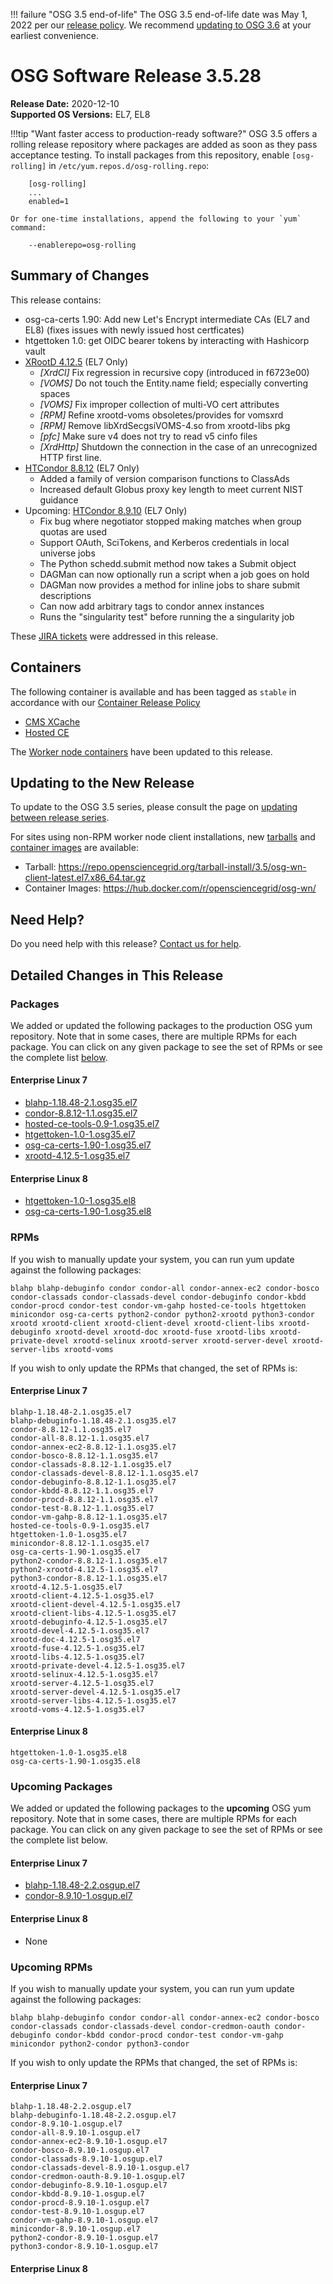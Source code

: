 !!! failure "OSG 3.5 end-of-life"
    The OSG 3.5 end-of-life date was May 1, 2022 per our
    [release policy](https://osg-htc.org/technology/policy/release-series/).
    We recommend
    [updating to OSG 3.6](../updating-to-osg-36.md)
    at your earliest convenience.

OSG Software Release 3.5.28
===========================

**Release Date:** 2020-12-10    
**Supported OS Versions:** EL7, EL8

!!!tip "Want faster access to production-ready software?"
    OSG 3.5 offers a rolling release repository where packages are added as soon as they pass acceptance testing.
    To install packages from this repository, enable `[osg-rolling]` in `/etc/yum.repos.d/osg-rolling.repo`:

        [osg-rolling]
        ...
        enabled=1

    Or for one-time installations, append the following to your `yum` command:

        --enablerepo=osg-rolling

Summary of Changes
------------------

This release contains:

-   osg-ca-certs 1.90: Add new Let's Encrypt intermediate CAs (EL7 and EL8) (fixes issues with newly issued host certficates)
-   htgettoken 1.0: get OIDC bearer tokens by interacting with Hashicorp vault
-   [XRootD 4.12.5](https://github.com/xrootd/xrootd/blob/v4.12.5/docs/ReleaseNotes.txt) (EL7 Only)
    -   *[XrdCl]* Fix regression in recursive copy (introduced in f6723e00)
    -   *[VOMS]* Do not touch the Entity.name field; especially converting spaces
    -   *[VOMS]* Fix improper collection of multi-VO cert attributes
    -   *[RPM]* Refine xrootd-voms obsoletes/provides for vomsxrd
    -   *[RPM]* Remove libXrdSecgsiVOMS-4.so from xrootd-libs pkg
    -   *[pfc]* Make sure v4 does not try to read v5 cinfo files
    -   *[XrdHttp]* Shutdown the connection in the case of an unrecognized HTTP first line.
-   [HTCondor 8.8.12](https://www-auth.cs.wisc.edu/lists/htcondor-world/2020/msg00024.shtml) (EL7 Only)
    -   Added a family of version comparison functions to ClassAds
    -   Increased default Globus proxy key length to meet current NIST guidance
-   Upcoming: [HTCondor 8.9.10](https://www-auth.cs.wisc.edu/lists/htcondor-world/2020/msg00023.shtml) (EL7 Only)
    -   Fix bug where negotiator stopped making matches when group quotas are used
    -   Support OAuth, SciTokens, and Kerberos credentials in local universe jobs
    -   The Python schedd.submit method now takes a Submit object
    -   DAGMan can now optionally run a script when a job goes on hold
    -   DAGMan now provides a method for inline jobs to share submit descriptions
    -   Can now add arbitrary tags to condor annex instances
    -   Runs the "singularity test" before running the a singularity job

These
[JIRA tickets](https://opensciencegrid.atlassian.net/issues/?jql=project%20%3D%20SOFTWARE%20AND%20fixVersion%20in%20(3.5.28%2C%203.5.28-upcoming)%20ORDER%20BY%20priority%20DESC%2C%20key%20DESC)
were addressed in this release.

Containers
----------

The following container is available and has been tagged as `stable` in accordance with our
[Container Release Policy](https://osg-htc.org/technology/policy/container-release/)

-   [CMS XCache](https://hub.docker.com/r/opensciencegrid/cms-xcache/)
-   [Hosted CE](https://hub.docker.com/r/opensciencegrid/hosted-ce/)

The [Worker node containers](../../worker-node/using-wn-containers.md) have been updated to this release.


Updating to the New Release
---------------------------

To update to the OSG 3.5 series, please consult the page on
[updating between release series](../updating-to-osg-35.md).

For sites using non-RPM worker node client installations, new [tarballs](../../worker-node/install-wn-tarball.md) and
[container images](../../worker-node/using-wn-containers.md) are available:

- Tarball: <https://repo.opensciencegrid.org/tarball-install/3.5/osg-wn-client-latest.el7.x86_64.tar.gz>
- Container Images: <https://hub.docker.com/r/opensciencegrid/osg-wn/>

Need Help?
----------

Do you need help with this release? [Contact us for help](../../common/help.md).

Detailed Changes in This Release
--------------------------------

### Packages

We added or updated the following packages to the production OSG yum repository.
Note that in some cases, there are multiple RPMs for each package.
You can click on any given package to see the set of RPMs or see the complete list [below](#rpms).

#### Enterprise Linux 7

-   [blahp-1.18.48-2.1.osg35.el7](https://koji.chtc.wisc.edu/koji/search?match=glob&type=build&terms=blahp-1.18.48-2.1.osg35.el7)
-   [condor-8.8.12-1.1.osg35.el7](https://koji.chtc.wisc.edu/koji/search?match=glob&type=build&terms=condor-8.8.12-1.1.osg35.el7)
-   [hosted-ce-tools-0.9-1.osg35.el7](https://koji.chtc.wisc.edu/koji/search?match=glob&type=build&terms=hosted-ce-tools-0.9-1.osg35.el7)
-   [htgettoken-1.0-1.osg35.el7](https://koji.chtc.wisc.edu/koji/search?match=glob&type=build&terms=htgettoken-1.0-1.osg35.el7)
-   [osg-ca-certs-1.90-1.osg35.el7](https://koji.chtc.wisc.edu/koji/search?match=glob&type=build&terms=osg-ca-certs-1.90-1.osg35.el7)
-   [xrootd-4.12.5-1.osg35.el7](https://koji.chtc.wisc.edu/koji/search?match=glob&type=build&terms=xrootd-4.12.5-1.osg35.el7)

#### Enterprise Linux 8

-   [htgettoken-1.0-1.osg35.el8](https://koji.chtc.wisc.edu/koji/search?match=glob&type=build&terms=htgettoken-1.0-1.osg35.el8)
-   [osg-ca-certs-1.90-1.osg35.el8](https://koji.chtc.wisc.edu/koji/search?match=glob&type=build&terms=osg-ca-certs-1.90-1.osg35.el8)

### RPMs

If you wish to manually update your system, you can run yum update against the following packages:

    blahp blahp-debuginfo condor condor-all condor-annex-ec2 condor-bosco condor-classads condor-classads-devel condor-debuginfo condor-kbdd condor-procd condor-test condor-vm-gahp hosted-ce-tools htgettoken minicondor osg-ca-certs python2-condor python2-xrootd python3-condor xrootd xrootd-client xrootd-client-devel xrootd-client-libs xrootd-debuginfo xrootd-devel xrootd-doc xrootd-fuse xrootd-libs xrootd-private-devel xrootd-selinux xrootd-server xrootd-server-devel xrootd-server-libs xrootd-voms 

If you wish to only update the RPMs that changed, the set of RPMs is:

#### Enterprise Linux 7

``` file
blahp-1.18.48-2.1.osg35.el7
blahp-debuginfo-1.18.48-2.1.osg35.el7
condor-8.8.12-1.1.osg35.el7
condor-all-8.8.12-1.1.osg35.el7
condor-annex-ec2-8.8.12-1.1.osg35.el7
condor-bosco-8.8.12-1.1.osg35.el7
condor-classads-8.8.12-1.1.osg35.el7
condor-classads-devel-8.8.12-1.1.osg35.el7
condor-debuginfo-8.8.12-1.1.osg35.el7
condor-kbdd-8.8.12-1.1.osg35.el7
condor-procd-8.8.12-1.1.osg35.el7
condor-test-8.8.12-1.1.osg35.el7
condor-vm-gahp-8.8.12-1.1.osg35.el7
hosted-ce-tools-0.9-1.osg35.el7
htgettoken-1.0-1.osg35.el7
minicondor-8.8.12-1.1.osg35.el7
osg-ca-certs-1.90-1.osg35.el7
python2-condor-8.8.12-1.1.osg35.el7
python2-xrootd-4.12.5-1.osg35.el7
python3-condor-8.8.12-1.1.osg35.el7
xrootd-4.12.5-1.osg35.el7
xrootd-client-4.12.5-1.osg35.el7
xrootd-client-devel-4.12.5-1.osg35.el7
xrootd-client-libs-4.12.5-1.osg35.el7
xrootd-debuginfo-4.12.5-1.osg35.el7
xrootd-devel-4.12.5-1.osg35.el7
xrootd-doc-4.12.5-1.osg35.el7
xrootd-fuse-4.12.5-1.osg35.el7
xrootd-libs-4.12.5-1.osg35.el7
xrootd-private-devel-4.12.5-1.osg35.el7
xrootd-selinux-4.12.5-1.osg35.el7
xrootd-server-4.12.5-1.osg35.el7
xrootd-server-devel-4.12.5-1.osg35.el7
xrootd-server-libs-4.12.5-1.osg35.el7
xrootd-voms-4.12.5-1.osg35.el7
```

#### Enterprise Linux 8

``` file
htgettoken-1.0-1.osg35.el8
osg-ca-certs-1.90-1.osg35.el8
```

### Upcoming Packages

We added or updated the following packages to the **upcoming** OSG yum repository. Note that in some cases, there are multiple RPMs for each package. You can click on any given package to see the set of RPMs or see the complete list below.

#### Enterprise Linux 7

-   [blahp-1.18.48-2.2.osgup.el7](https://koji.chtc.wisc.edu/koji/search?match=glob&type=build&terms=blahp-1.18.48-2.2.osgup.el7)
-   [condor-8.9.10-1.osgup.el7](https://koji.chtc.wisc.edu/koji/search?match=glob&type=build&terms=condor-8.9.10-1.osgup.el7)

#### Enterprise Linux 8

-   None

### Upcoming RPMs

If you wish to manually update your system, you can run yum update against the following packages:

    blahp blahp-debuginfo condor condor-all condor-annex-ec2 condor-bosco condor-classads condor-classads-devel condor-credmon-oauth condor-debuginfo condor-kbdd condor-procd condor-test condor-vm-gahp minicondor python2-condor python3-condor 

If you wish to only update the RPMs that changed, the set of RPMs is:

#### Enterprise Linux 7

``` file
blahp-1.18.48-2.2.osgup.el7
blahp-debuginfo-1.18.48-2.2.osgup.el7
condor-8.9.10-1.osgup.el7
condor-all-8.9.10-1.osgup.el7
condor-annex-ec2-8.9.10-1.osgup.el7
condor-bosco-8.9.10-1.osgup.el7
condor-classads-8.9.10-1.osgup.el7
condor-classads-devel-8.9.10-1.osgup.el7
condor-credmon-oauth-8.9.10-1.osgup.el7
condor-debuginfo-8.9.10-1.osgup.el7
condor-kbdd-8.9.10-1.osgup.el7
condor-procd-8.9.10-1.osgup.el7
condor-test-8.9.10-1.osgup.el7
condor-vm-gahp-8.9.10-1.osgup.el7
minicondor-8.9.10-1.osgup.el7
python2-condor-8.9.10-1.osgup.el7
python3-condor-8.9.10-1.osgup.el7
```

#### Enterprise Linux 8

``` file
```
